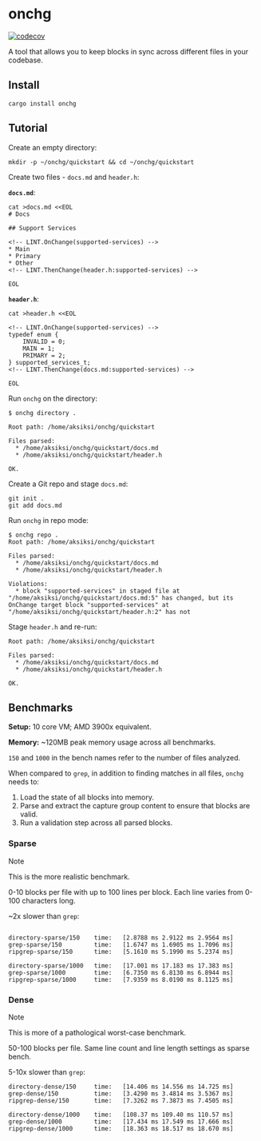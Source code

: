 # onchg

[![codecov](https://codecov.io/gh/aksiksi/onchg-rs/graph/badge.svg?token=CGR9Q13W9Q)](https://codecov.io/gh/aksiksi/onchg-rs)

A tool that allows you to keep blocks in sync across different files in your codebase.

## Install

```
cargo install onchg
```

## Tutorial

Create an empty directory:

```
mkdir -p ~/onchg/quickstart && cd ~/onchg/quickstart
```

Create two files - `docs.md` and `header.h`:

**`docs.md`**:

```
cat >docs.md <<EOL
# Docs

## Support Services

<!-- LINT.OnChange(supported-services) -->
* Main
* Primary
* Other
<!-- LINT.ThenChange(header.h:supported-services) -->

EOL
```

**`header.h`**:

```
cat >header.h <<EOL

<!-- LINT.OnChange(supported-services) -->
typedef enum {
    INVALID = 0;
    MAIN = 1;
    PRIMARY = 2;
} supported_services_t;
<!-- LINT.ThenChange(docs.md:supported-services) -->

EOL
```

Run `onchg` on the directory:

```
$ onchg directory .

Root path: /home/aksiksi/onchg/quickstart

Files parsed:
  * /home/aksiksi/onchg/quickstart/docs.md
  * /home/aksiksi/onchg/quickstart/header.h

OK.
```

Create a Git repo and stage `docs.md`:

```
git init .
git add docs.md
```

Run `onchg` in repo mode:

```
$ onchg repo .
Root path: /home/aksiksi/onchg/quickstart

Files parsed:
  * /home/aksiksi/onchg/quickstart/docs.md
  * /home/aksiksi/onchg/quickstart/header.h

Violations:
  * block "supported-services" in staged file at "/home/aksiksi/onchg/quickstart/docs.md:5" has changed, but its OnChange target block "supported-services" at "/home/aksiksi/onchg/quickstart/header.h:2" has not
```

Stage `header.h` and re-run:

```
Root path: /home/aksiksi/onchg/quickstart

Files parsed:
  * /home/aksiksi/onchg/quickstart/docs.md
  * /home/aksiksi/onchg/quickstart/header.h

OK.
```

## Benchmarks

**Setup:** 10 core VM; AMD 3900x equivalent.

**Memory:** ~120MB peak memory usage across all benchmarks.

`150` and `1000` in the bench names refer to the number of files analyzed.

When compared to `grep`, in addition to finding matches in all files, `onchg` needs to:

1. Load the state of all blocks into memory.
2. Parse and extract the capture group content to ensure that blocks are valid.
3. Run a validation step across all parsed blocks.

### Sparse

> [!NOTE]
> This is the more realistic benchmark.

0-10 blocks per file with up to 100 lines per block. Each line varies from 0-100 characters long.

~2x slower than `grep`:

```

directory-sparse/150    time:   [2.8788 ms 2.9122 ms 2.9564 ms]
grep-sparse/150         time:   [1.6747 ms 1.6905 ms 1.7096 ms]
ripgrep-sparse/150      time:   [5.1610 ms 5.1990 ms 5.2374 ms]

directory-sparse/1000   time:   [17.001 ms 17.183 ms 17.383 ms]
grep-sparse/1000        time:   [6.7350 ms 6.8130 ms 6.8944 ms]
ripgrep-sparse/1000     time:   [7.9359 ms 8.0190 ms 8.1125 ms]
```

### Dense

> [!NOTE]
> This is more of a pathological worst-case benchmark.

50-100 blocks per file. Same line count and line length settings as sparse bench.

5-10x slower than `grep`:

```
directory-dense/150     time:   [14.406 ms 14.556 ms 14.725 ms]
grep-dense/150          time:   [3.4290 ms 3.4814 ms 3.5367 ms]
ripgrep-dense/150       time:   [7.3262 ms 7.3873 ms 7.4505 ms]

directory-dense/1000    time:   [108.37 ms 109.40 ms 110.57 ms]
grep-dense/1000         time:   [17.434 ms 17.549 ms 17.666 ms]
ripgrep-dense/1000      time:   [18.363 ms 18.517 ms 18.670 ms]
```
